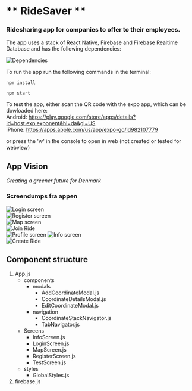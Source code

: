 # ** RideSaver **

### Ridesharing app for companies to offer to their employees.

The app uses a stack of React Native, Firebase and Firebase Realtime Database and has the following dependencies:

![Dependencies](/assets/app/Dependencies.jpg)

To run the app run the following commands in the terminal:

```
npm install

npm start
```

To test the app, either scan the QR code with the expo app, which can be dowloaded here:  
Android: https://play.google.com/store/apps/details?id=host.exp.exponent&hl=da&gl=US  
iPhone: https://apps.apple.com/us/app/expo-go/id982107779

or press the 'w' in the console to open in web (not created or tested for webview)

## App Vision

_Creating a greener future for Denmark_

### Screendumps fra appen

![Login screen](/assets/app/LoginScreen.jpg)  
![Register screen](/assets/app/RegisterScreen.jpg)  
![Map screen](/assets/app/MapScreen.jpg)  
![Join Ride](/assets/app/JoinRide.jpg)  
![Profile screen](/assets/app/ProfileScreen.jpg)
![Info screen](/assets/app/InfoScreen.jpg)  
![Create Ride](/assets/app/AddRide.jpg)

## Component structure

1. App.js
   - components
     - modals
       - AddCoordinateModal.js
       - CoordinateDetailsModal.js
       - EditCoordinateModal.js
     - navigation
       - CoordinateStackNavigator.js
       - TabNavigator.js
   - Screens
     - InfoScreen.js
     - LoginScreen.js
     - MapScreen.js
     - RegisterScreen.js
     - TestScreen.js
   - styles
     - GlobalStyles.js
2. firebase.js
